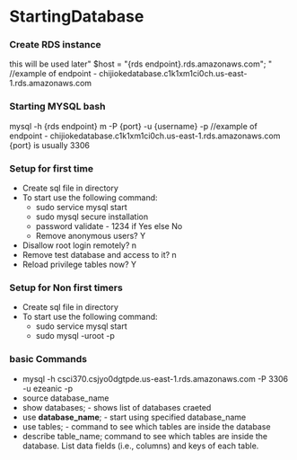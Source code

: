# StartingDatabase

### Create RDS instance
  this will be used later" $host = "{rds endpoint}.rds.amazonaws.com"; " //example of endpoint - chijiokedatabase.c1k1xm1ci0ch.us-east-1.rds.amazonaws.com
### Starting MYSQL bash
  mysql -h {rds endpoint} m -P {port} -u {username} -p //example of endpoint - chijiokedatabase.c1k1xm1ci0ch.us-east-1.rds.amazonaws.com
  {port} is usually 3306
  
### Setup for first time
 - Create sql file in directory
 - To start use the following command: 
    - sudo service mysql start
    - sudo mysql secure installation
    - password validate - 1234 if Yes else No
    - Remove anonymous users? Y
 - Disallow root login remotely? n
 - Remove test database and access to it? n
 - Reload privilege tables now? Y

### Setup for Non first timers
 - Create sql file in directory
 - To start use the following command: 
    - sudo service mysql start
    - sudo mysql -uroot -p

### basic Commands
 - mysql -h csci370.csjyo0dgtpde.us-east-1.rds.amazonaws.com -P 3306 -u ezeanic -p
 - source database_name
 - show databases; - shows list of databases craeted
 - use **database_name**; - start using specified database_name
 - use tables; - command to see which tables are inside the database
 - describe table_name; command to see which tables are inside the database. List data
fields (i.e., columns) and keys of each table.
